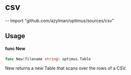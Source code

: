 # csv
--
    import "github.com/azylman/optimus/sources/csv"


## Usage

#### func  New

```go
func New(filename string) optimus.Table
```
New returns a new Table that scans over the rows of a CSV.
